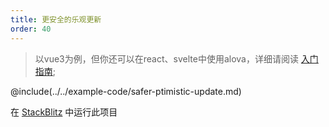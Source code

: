 ```yaml
---
title: 更安全的乐观更新
order: 40
---
```


> 以vue3为例，但你还可以在react、svelte中使用alova，详细请阅读 [入门指南](../overview/);

@include(../../example-code/safer-ptimistic-update.md)

在 [StackBlitz](https://stackblitz.com/edit/alova-example-safer-ptimistic-update?file=src/App.vue) 中运行此项目